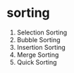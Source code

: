 # sorting

1. Selection Sorting
2. Bubble Sorting
3. Insertion Sorting
4. Merge Sorting
5. Quick Sorting
